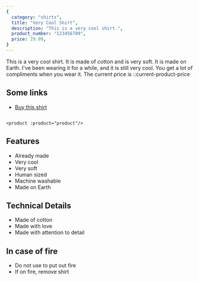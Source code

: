 ```yaml
---
{
  category: "shirts",
  title: "Very Cool Shirt",
  description: "This is a very cool shirt.",
  product_number: "123456789",
  price: 29.99,
}
---
```


This is a very cool shirt. It is made of cotton and is very soft. It is made on Earth. I've been wearing it for a while,
and it is still very cool. You get a lot of compliments when you wear it. The current price is ::current-product-price

## Some links

* [Buy this shirt](https://www.google.com/search?q=buy+this+shirt)

```angular2html

<product :product="product"/>
```


## Features

* Already made
* Very cool
* Very soft
* Human sized
* Machine washable
* Made on Earth

## Technical Details

* Made of cotton
* Made with love
* Made with attention to detail

## In case of fire

* Do not use to put out fire
* If on fire, remove shirt





